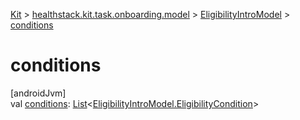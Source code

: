 
[Kit](../../../kit.html) > [healthstack.kit.task.onboarding.model](../index.html) > [EligibilityIntroModel](index.html) > [conditions](conditions.html)



# conditions



[androidJvm]\
val [conditions](conditions.html): [List](https://kotlinlang.org/api/latest/jvm/stdlib/kotlin.collections/-list/index.html)&lt;[EligibilityIntroModel.EligibilityCondition](-eligibility-condition/index.html)&gt;




